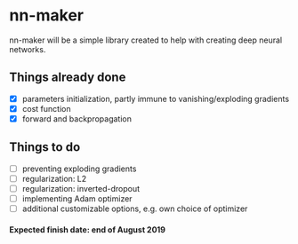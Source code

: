 # nn-maker
nn-maker will be a simple library created to help with creating deep neural networks.
## Things already done
- [x] parameters initialization, partly immune to vanishing/exploding gradients
- [x] cost function
- [x] forward and backpropagation
## Things to do
- [ ] preventing exploding gradients
- [ ] regularization: L2
- [ ] regularization: inverted-dropout
- [ ] implementing Adam optimizer
- [ ] additional customizable options, e.g. own choice of optimizer

#### Expected finish date: end of August 2019

